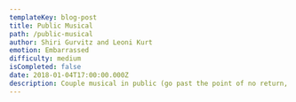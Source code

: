 ```yaml
---
templateKey: blog-post
title: Public Musical
path: /public-musical
author: Shiri Gurvitz and Leoni Kurt
emotion: Embarrassed
difficulty: medium
isCompleted: false
date: 2018-01-04T17:00:00.000Z
description: Couple musical in public (go past the point of no return, no backward glances)
---
```

